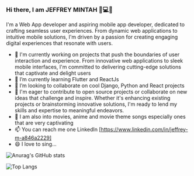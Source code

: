 ### Hi there, I am JEFFREY MINTAH 📱💻🧰


I'm a Web App developer and aspiring mobile app developer, dedicated to crafting seamless user experiences. From dynamic web applications to intuitive mobile solutions, I'm driven by a passion for creating engaging digital experiences that resonate with users.


- 🔭 I'm currently working on projects that push the boundaries of user interaction and experience. From innovative web applications to sleek mobile interfaces, I'm committed to delivering cutting-edge solutions that captivate and delight users
- 🌱 I’m currently learning Flutter and ReactJs
- 👯 I’m looking to collaborate on cool Django, Python and React projects
- 🤔 I'm eager to contribute to open source projects or collaborate on new ideas that challenge and inspire. Whether it's enhancing existing projects or brainstorming innovative solutions, I'm ready to lend my skills and expertise to meaningful endeavors.
- 💬 I am also into movies, anime and movie theme songs especially ones that are very captivating
- 📫 You can reach me one LinkedIn [https://www.linkedin.com/in/jeffrey-m-a846a2229]
- 😄 I love to sing...

![Anurag's GitHub stats](https://github-readme-stats.vercel.app/api?username=Minty-cyber&show_icons=true&theme=synthwave)

![Top Langs](https://github-readme-stats.vercel.app/api/top-langs/?username=Minty-cyber&layout=compact&theme=dark)

